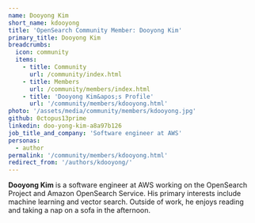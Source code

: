 ```yaml
---
name: Dooyong Kim
short_name: kdooyong
title: 'OpenSearch Community Member: Dooyong Kim'
primary_title: Dooyong Kim
breadcrumbs:
  icon: community
  items:
    - title: Community
      url: /community/index.html
    - title: Members
      url: /community/members/index.html
    - title: 'Dooyong Kim&apos;s Profile'
      url: '/community/members/kdooyong.html'
photo: '/assets/media/community/members/kdooyong.jpg'
github: 0ctopus13prime 
linkedin: doo-yong-kim-a8a97b126
job_title_and_company: 'Software engineer at AWS'
personas:
  - author
permalink: '/community/members/kdooyong.html'
redirect_from: '/authors/kdooyong/'
---
```


**Dooyong Kim** is a software engineer at AWS working on the OpenSearch Project and Amazon OpenSearch Service. His primary interests include machine learning and vector search. Outside of work, he enjoys reading and taking a nap on a sofa in the afternoon.

